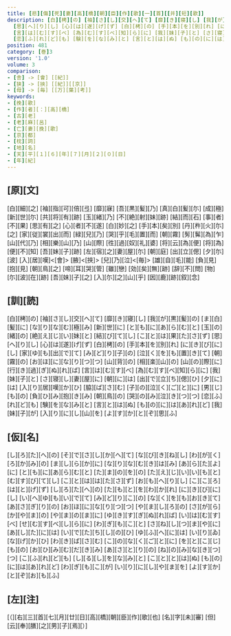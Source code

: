 ```yaml
---
title: [悲][傷][死][妻][高][橋][朝][臣][作][歌][一][首][[并][短][歌]]
description: [白][栲][の] [袖][さ][し][交][へ][て] [靡][き][寝][し] [我][が][黒][髪][の] [ま][白][髪][に] [な][り][な][む][極][み] [新][世][に] [と][も][に][あ][ら][む][と] [玉][の][緒][の] [絶][え][じ][い][妹][と] [結][び][て][し] [こ][と][は][果][た][さ][ず]
  [思][へ][り][し] [心][は][遂][げ][ず] [白][栲][の] [手][本][を][別][れ] [に][き][び][に][し] [家][ゆ][も][出][で][て] [み][ど][り][子][の] [泣][く][を][も][置][き][て] [朝][霧][の] [お][ほ][に][な][り][つ][つ] [山][背][の] [相][楽][山][の] [山][の][際][に] [行][き][過][ぎ][ぬ][れ][ば]
  [言][は][む][す][べ] [為][む][す][べ][知][ら][に] [我][妹][子][と] [さ][寝][し][妻][屋][に] [朝][に][は] [出][で][立][ち][偲][ひ] [夕][に][は] [入][り][居][嘆][か][ひ] [脇][ば][さ][む] [子][の][泣][く][ご][と][に] [男][じ][も][の] [負][ひ][み][抱][き][み] [朝][鳥][の] [哭][の][み][泣][き][つ][つ]
  [恋][ふ][れ][ど][も] [験][を][な][み][と] [言][と][は][ぬ] [も][の][に][は][あ][れ][ど] [我][妹][子][が] [入][り][に][し][山][を] [よ][す][か][と][ぞ][思][ふ]
position: 481
category: [巻]3
version: '1.0'
volume: 3
comparison:
- [舎] -> [會] [[紀]]
- [狭] -> [挾] [[紀]][[京]]
- [母] -> [毎] [[万][葉][考]]
keywords:
- [挽][歌]
- [作][者][：][高][橋]
- [古][老]
- [老][麻][呂]
- [亡][妻][挽][歌]
- [京][都]
- [枕][詞]
- [地][名]
- [天][平][１][６][年][７][月][２][０][日]
- [年][紀]
---
```


## [原][文]

[白][細][之] [袖][指][可][倍][弖] [靡][寐] [吾][黒][髪][乃] [真][白][髪][尓] [成][極] [新][世][尓] [共][将][有][跡] [玉][緒][乃] [不][絶][射][妹][跡] [結][而][石] [事][者][不][果] [思][有][之] [心][者][不][遂] [白][妙][之] [手][本][矣][別] [丹][杵][火][尓][之] [家][従][裳][出][而] [緑][兒][乃] [哭][乎][毛][置][而] [朝][霧] [髣][髴][為][乍] [山][代][乃] [相][樂][山][乃] [山][際] [徃][過][奴][礼][婆] [将][云][為][便] [将][為][便][不][知] [吾][妹][子][跡] [左][宿][之][妻][屋][尓] [朝][庭] [出][立][偲] [夕][尓][波] [入][居][嘆]<[會]> [腋]<[挾]> [兒][乃][泣]<[毎]> [雄][自][毛][能] [負][見][抱][見] [朝][鳥][之] [啼][耳][哭][管] [雖][戀] [効][矣][無][跡] [辞][不][問] [物][尓][波][在][跡] [吾][妹][子][之] [入][尓][之][山][乎] [因][鹿][跡][叙][念]

## [訓][読]

[白][栲][の] [袖][さ][し][交][へ][て] [靡][き][寝][し] [我][が][黒][髪][の] [ま][白][髪][に] [な][り][な][む][極][み] [新][世][に] [と][も][に][あ][ら][む][と] [玉][の][緒][の] [絶][え][じ][い][妹][と] [結][び][て][し] [こ][と][は][果][た][さ][ず] [思][へ][り][し] [心][は][遂][げ][ず] [白][栲][の] [手][本][を][別][れ] [に][き][び][に][し] [家][ゆ][も][出][で][て] [み][ど][り][子][の] [泣][く][を][も][置][き][て] [朝][霧][の] [お][ほ][に][な][り][つ][つ] [山][背][の] [相][楽][山][の] [山][の][際][に] [行][き][過][ぎ][ぬ][れ][ば] [言][は][む][す][べ] [為][む][す][べ][知][ら][に] [我][妹][子][と] [さ][寝][し][妻][屋][に] [朝][に][は] [出][で][立][ち][偲][ひ] [夕][に][は] [入][り][居][嘆][か][ひ] [脇][ば][さ][む] [子][の][泣][く][ご][と][に] [男][じ][も][の] [負][ひ][み][抱][き][み] [朝][鳥][の] [哭][の][み][泣][き][つ][つ] [恋][ふ][れ][ど][も] [験][を][な][み][と] [言][と][は][ぬ] [も][の][に][は][あ][れ][ど] [我][妹][子][が] [入][り][に][し][山][を] [よ][す][か][と][ぞ][思][ふ]

## [仮][名]

[し][ろ][た][へ][の] [そ][で][さ][し][か][へ][て] [な][び][き][ね][し] [わ][が][く][ろ][か][み][の] [ま][し][ら][か][に] [な][り][な][む][き][は][み] [あ][ら][た][よ][に] [と][も][に][あ][ら][む][と] [た][ま][の][を][の] [た][え][じ][い][い][も][と] [む][す][び][て][し] [こ][と][は][は][た][さ][ず] [お][も][へ][り][し] [こ][こ][ろ][は][と][げ][ず] [し][ろ][た][へ][の] [た][も][と][を][わ][か][れ] [に][き][び][に][し] [い][へ][ゆ][も][い][で][て] [み][ど][り][こ][の] [な][く][を][も][お][き][て] [あ][さ][ぎ][り][の] [お][ほ][に][な][り][つ][つ] [や][ま][し][ろ][の] [さ][が][ら][か][や][ま][の] [や][ま][の][ま][に] [ゆ][き][す][ぎ][ぬ][れ][ば] [い][は][む][す][べ] [せ][む][す][べ][し][ら][に] [わ][ぎ][も][こ][と] [さ][ね][し][つ][ま][や][に] [あ][し][た][に][は] [い][で][た][ち][し][の][ひ] [ゆ][ふ][へ][に][は] [い][り][ゐ][な][げ][か][ひ] [わ][き][ば][さ][む] [こ][の][な][く][ご][と][に] [を][と][こ][じ][も][の] [お][ひ][み][む][だ][き][み] [あ][さ][と][り][の] [ね][の][み][な][き][つ][つ] [こ][ふ][れ][ど][も] [し][る][し][を][な][み][と] [こ][と][と][は][ぬ] [も][の][に][は][あ][れ][ど] [わ][ぎ][も][こ][が] [い][り][に][し][や][ま][を] [よ][す][か][と][ぞ][お][も][ふ]

## [左][注]

[（][右][三][首][七][月][廿][日][高][橋][朝][臣][作][歌][也] [名][字][未][審] [但][云][奉][膳][之][男][子][焉][）]
